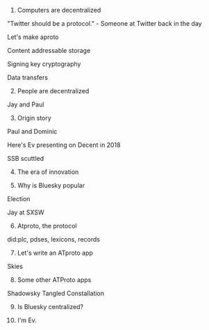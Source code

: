 1. Computers are decentralized

"Twitter should be a protocol." - Someone at Twitter back in the day

Let's make aproto

Content addressable storage

Signing key cryptography

Data transfers

2. People are decentralized

Jay and Paul

3. Origin story

Paul and Dominic

Here's Ev presenting on Decent in 2018

SSB scuttled

4. The era of innovation

5. Why is Bluesky popular

Election

Jay at SXSW

6. Atproto, the protocol

did:plc, pdses, lexicons, records

7. Let's write an ATproto app

Skies

8. Some other ATProto apps

Shadowsky
Tangled
Constallation

9. Is Bluesky centralized?

10. I'm Ev.
